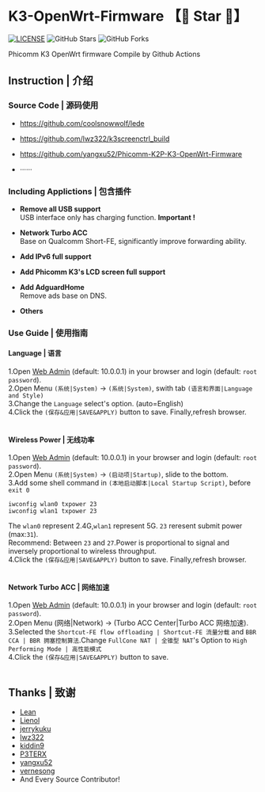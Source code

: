 
# K3-OpenWrt-Firmware 【🌟 Star 🌟】
[![LICENSE](https://img.shields.io/github/license/mashape/apistatus.svg?style=flat-square&label=LICENSE)](https://github.com/JE668/Phicomm-K3-OpenWrt-Firmware-Lean/blob/master/LICENSE)
![GitHub Stars](https://img.shields.io/github/stars/JE668/Phicomm-K3-OpenWrt-Firmware-Lean.svg?style=flat-square&label=Stars&logo=github)
![GitHub Forks](https://img.shields.io/github/forks/JE668/Phicomm-K3-OpenWrt-Firmware-Lean.svg?style=flat-square&label=Forks&logo=github)

Phicomm K3 OpenWrt firmware Compile by Github Actions


## Instruction | 介绍


### Source Code | 源码使用

- https://github.com/coolsnowwolf/lede

- https://github.com/lwz322/k3screenctrl_build

- https://github.com/yangxu52/Phicomm-K2P-K3-OpenWrt-Firmware


- ······


### Including Applictions | 包含插件

- **Remove all USB support**  
USB interface only has charging function. **Important !**  

- **Network Turbo ACC**  
Base on Qualcomm Short-FE, significantly improve forwarding ability. 

- **Add IPv6 full support**  

- **Add Phicomm K3's LCD screen full support**  

- **Add AdguardHome**  
Remove ads base on DNS.  

- **Others**


### Use Guide | 使用指南  
#### **Language | 语言**  
1.Open [Web Admin](http://10.0.0.1) (default: 10.0.0.1) in your browser and login (default: `root` `password`).  
2.Open Menu `(系统|System)` -> `(系统|System)`, swith tab `(语言和界面|Language and Style)`  
3.Change the `Language` select's option. (auto=English)  
4.Click the `(保存&应用|SAVE&APPLY)` button to save. Finally,refresh browser.   
&emsp;

#### **Wireless Power | 无线功率**  
1.Open [Web Admin](http://10.0.0.1) (default: 10.0.0.1) in your browser and login (default: `root` `password`).  
2.Open Menu `(系统|System)` -> `(启动项|Startup)`, slide to the bottom.  
3.Add some shell command in `(本地启动脚本|Local Startup Script)`, before `exit 0`  
```shell
iwconfig wlan0 txpower 23
iwconfig wlan1 txpower 23
```  
The `wlan0` represent 2.4G,`wlan1` represent 5G. `23` reresent submit power (max:`31`).  
Recommend: Between `23` and `27`.Power is proportional to signal and inversely proportional to wireless throughput.  
4.Click the `(保存&应用|SAVE&APPLY)` button to save. Finally,refresh browser.  
&emsp;

#### **Network Turbo ACC | 网络加速**  
1.Open [Web Admin](http://10.0.0.1) (default: 10.0.0.1) in your browser and login (default: `root` `password`).  
2.Open Menu (网络|Network) -> (Turbo ACC Center|Turbo ACC 网络加速).  
3.Selected the `Shortcut-FE flow offloading | Shortcut-FE 流量分载` and `BBR CCA | BBR 拥塞控制算法`.Change `FullCone NAT | 全锥型 NAT`'s Option to `High Performing Mode | 高性能模式`  
4.Click the `(保存&应用|SAVE&APPLY)` button to save.  
&emsp;


## Thanks | 致谢

- [Lean](https://github.com/coolsnowwolf)
- [Lienol](https://github.com/Lienol)
- [jerrykuku](https://github.com/jerrykuku)
- [lwz322](https://github.com/lwz322)
- [kiddin9](https://github.com/kiddin9)
- [P3TERX](https://github.com/P3TERX)
- [yangxu52](https://github.com/yangxu52)
- [vernesong](https://github.com/vernesong)
- And Every Source Contributor!
